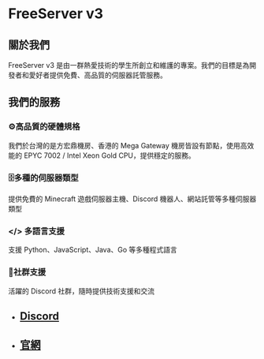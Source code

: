 # FreeServer v3
## 關於我們
FreeServer v3 是由一群熱愛技術的學生所創立和維護的專案。我們的目標是為開發者和愛好者提供免費、高品質的伺服器託管服務。

## 我們的服務

### ⚙️高品質的硬體規格
我們於台灣的是方宏鼎機房、香港的 Mega Gateway 機房皆設有節點，使用高效能的 EPYC 7002 / Intel Xeon Gold CPU，提供穩定的服務。

### 🗄️多種的伺服器類型
提供免費的 Minecraft 遊戲伺服器主機、Discord 機器人、網站託管等多種伺服器類型

### </> 多語言支援
支援 Python、JavaScript、Java、Go 等多種程式語言

### 👥社群支援
活躍的 Discord 社群，隨時提供技術支援和交流

- ## [Discord](https://discord.com/invite/k5GgFFxN2Q)
- ## [官網](https://freeserver.tw/)